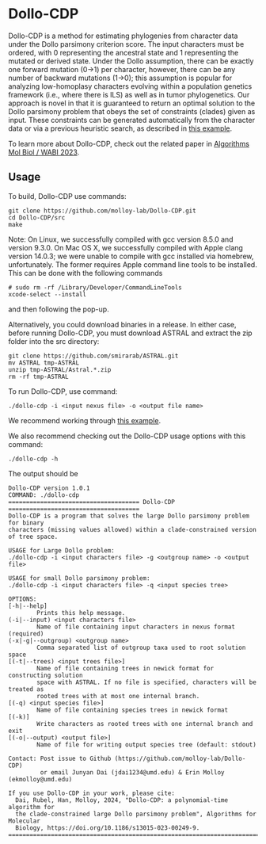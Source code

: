 Dollo-CDP
=========
Dollo-CDP is a method for estimating phylogenies from character data under the Dollo parsimony criterion score. 
The input characters must be ordered, with 0 representing the ancestral state and 1 representing the mutated or derived state. 
Under the Dollo assumption, there can be exactly one forward mutation (0->1) per character, however, there can be any number of backward mutations (1->0); this assumption is popular for analyzing low-homoplasy characters evolving within a population genetics framework (i.e., where there is ILS) as well as in tumor phylogenetics.
Our approach is novel in that it is guaranteed to return an optimal solution to the Dollo parsimony problem that obeys the set of constraints (clades) given as input.
These constraints can be generated automatically from the character data or via a previous heuristic search, as described in [this example](example/README.md).

To learn more about Dollo-CDP, check out the related paper in [Algorithms Mol Biol  / WABI 2023](https://doi.org/10.1186/s13015-023-00249-9).

Usage
-----

To build, Dollo-CDP use commands:
```
git clone https://github.com/molloy-lab/Dollo-CDP.git
cd Dollo-CDP/src
make
```
Note: On Linux, we successfully compiled with gcc version 8.5.0 and version 9.3.0. On Mac OS X, we successfully compiled with Apple clang version 14.0.3; we were unable to compile with gcc installed via homebrew, unfortunately. The former requires Apple command line tools to be installed. This can be done with the following commands
```
# sudo rm -rf /Library/Developer/CommandLineTools
xcode-select --install
```
and then following the pop-up.

Alternatively, you could download binaries in a release. In either case, before running Dollo-CDP, you must download ASTRAL and extract the zip folder into the src directory:
```
git clone https://github.com/smirarab/ASTRAL.git
mv ASTRAL tmp-ASTRAL
unzip tmp-ASTRAL/Astral.*.zip
rm -rf tmp-ASTRAL
```

To run Dollo-CDP, use command:
```
./dollo-cdp -i <input nexus file> -o <output file name>
```
We recommend working through [this example](example/README.md).

We also recommend checking out the Dollo-CDP usage options with this command:
```
./dollo-cdp -h
```
The output should be
```
Dollo-CDP version 1.0.1
COMMAND: ./dollo-cdp 
===================================== Dollo-CDP =====================================
Dollo-CDP is a program that solves the large Dollo parsimony problem for binary
characters (missing values allowed) within a clade-constrained version of tree space.

USAGE for Large Dollo problem:
./dollo-cdp -i <input characters file> -g <outgroup name> -o <output file>

USAGE for small Dollo parsimony problem:
./dollo-cdp -i <input characters file> -q <input species tree>

OPTIONS:
[-h|--help]
        Prints this help message.
(-i|--input) <input characters file>
        Name of file containing input characters in nexus format (required)
(-x|-g|--outgroup) <outgroup name>
        Comma separated list of outgroup taxa used to root solution space
[(-t|--trees) <input trees file>]
        Name of file containing trees in newick format for constructing solution
        space with ASTRAL. If no file is specified, characters will be treated as
        rooted trees with at most one internal branch.
[(-q) <input species file>]
        Name of file containing species trees in newick format
[(-k)]
        Write characters as rooted trees with one internal branch and exit
[(-o|--output) <output file>]
        Name of file for writing output species tree (default: stdout)

Contact: Post issue to Github (https://github.com/molloy-lab/Dollo-CDP)
         or email Junyan Dai (jdai1234@umd.edu) & Erin Molloy (ekmolloy@umd.edu)

If you use Dollo-CDP in your work, please cite:
  Dai, Rubel, Han, Molloy, 2024, "Dollo-CDP: a polynomial-time algorithm for
  the clade-constrained large Dollo parsimony problem", Algorithms for Molecular
  Biology, https://doi.org/10.1186/s13015-023-00249-9.
====================================================================================
```

